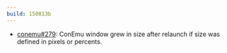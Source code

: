 ```yaml
---
build: 150813b
---
```


* [conemu#279](https://github.com/Maximus5/ConEmu/issues/279): ConEmu window grew in size after relaunch if size was defined in pixels or percents.
